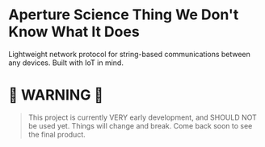 # Aperture Science Thing We Don't Know What It Does
Lightweight network protocol for string-based communications between any devices. Built with IoT in mind.


# :rotating_light: WARNING :rotating_light:
> This project is currently VERY early development, and SHOULD NOT be used yet. Things will change and break. Come back soon to see the final product.
